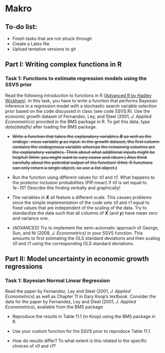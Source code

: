 # Makro

## To-do list:

- Finish tasks that are not struck through
- Create a Latex file
- Upload tentative versions to git

## Part I: Writing complex functions in R

### Task 1: Functions to estimate regression models using the SSVS prior

Read the following introduction to functions in R [(Advanced R by Hadley Wickham)](http://adv-r.had.co.nz/Functions.html). In this task, you have to write a function that performs Bayesian inference in a regression model with a stochastic search variable selection prior based on the code discussed in class (see code SSVS.R). Use the economic growth dataset of Fernandez, Ley, and Steel (2001, *J. Applied Econometrics*) provided in the BMS package in R. To get this data, type *data(datafls)* after loading the BMS package.

- ~~Write a function that takes the explanatory variables ***X*** as well as the endoge- nous variable ***y*** as input. In the growth dataset, the first column contains the endogenous variable whereas the remaining columns are the explanatory variables. Think about what additional inputs might be helpful! (Hint: you might want to vary *nsave* and *nburn*.) Also think carefully about the potential output of the function! (Hint: R functions can only return a single object, so use a list object.)~~

- Run the function using different values for *τ0* and *τ1*. What happens to the posterior inclusion probabilities (PIP.mean) if *τ0* is set equal to *1e−15*? Describe this finding verbally and graphically!

- The variables in ***X*** all feature a different scale. This causes problems since the simple implementation of the code sets *τ0* and *τ1* equal to fixed values that are independent of the scaling of the data. Try to standardize the data such that all columns of ***X*** (and ***y***) have mean zero and variance one.

- *(ADVANCED)* Try to implement the semi-automatic approach of George, Sun, and Ni (2008, *J. Econometrics*) in your SSVS function. This amounts to first estimating the OLS standard deviations and then scaling *τ0* and *τ1* using the corresponding OLS standard deviations.

## Part II: Model uncertainty in economic growth regressions

### Task 1: Bayesian Normal Linear Regression

Read the paper by Fernandez, Ley and Steel (2001, *J. Applied Econometrics*) as well as Chapter 11 in Gary Koop’s textbook. Consider the data for the paper by Fernandez, Ley and Steel (2001, *J. Applied Econometrics*), available from the BMS package

- Reproduce the results in Table 11.1 (in Koop) using the BMS package in R.

- Use your custom function for the SSVS prior to reproduce Table 11.1.

- How do results differ? To what extent is this related to the specific choices of *τ0* and *τ1*?

